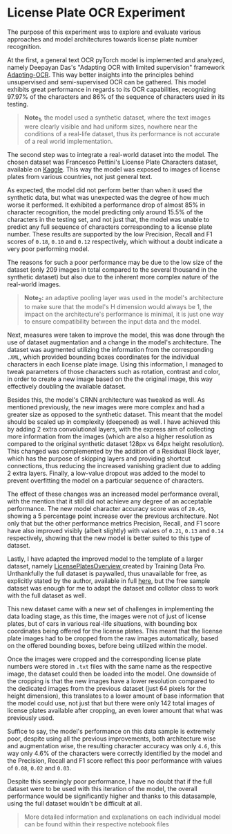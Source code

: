 # License Plate OCR Experiment

The purpose of this experiment was to explore and evaluate various approaches and model architectures towards license plate number recognition. 

At the first, a general text OCR pyTorch model is implemented and analyzed, namely Deepayan Das's "Adapting OCR with limited supervision" framework [Adapting-OCR](https://github.com/Deepayan137/Adapting-OCR). This way better insights into the principles behind unsupervised and semi-supervised OCR can be gathered. This model exhibits great performance in regards to its OCR capabilities, recognizing 97.97% of the characters and 86% of the sequence of characters used in its testing.
>**Note<sub>1</sub>**, the model used a synthetic dataset, where the text images were clearly visible and had uniform sizes, nowhere near the conditions of a real-life dataset, thus its performance is not accurate of a real world implementation.


The second step was to integrate a real-world dataset into the model. The chosen dataset was Francesco Pettini's License Plate Characters dataset, available on [Kaggle](https://www.kaggle.com/datasets/francescopettini/license-plate-characters-detection-ocr). This way the model was exposed to images of license plates from various countries, not just general text.

As expected, the model did not perform better than when it used the synthetic data, but what was unexpected was the degree of how much worse it performed. It exhibited a performance drop of almost 85% in character recognition, the model predicting only around 15.5% of the characters in the testing set, and not just that, the model was unable to predict any full sequence of characters corresponding to a license plate number. These results are supported by the low Precision, Recall and F1 scores of `0.18`, `0.10` and `0.12` respectively, which without a doubt indicate a very poor performing model.

The reasons for such a poor performance may be due to the low size of the dataset (only 209 images in total compared to the several thousand in the synthetic dataset) but also due to the inherent more complex nature of the real-world images.
>**Note<sub>2</sub>:** an adaptive pooling layer was used in the model's architecture to make sure that the model's H dimension would always be 1, the impact on the architecture's performance is minimal, it is just one way to ensure compatibility between the input data and the model.


Next, measures were taken to improve the model, this was done through the use of dataset augmentation and a change in the model's architecture.
The dataset was augmented utilizing the information from the corresponding `.XML`, which provided bounding boxes coordinates for the individual characters in each license plate image. Using this information, I managed to tweak parameters of those characters such as rotation, contrast and color, in order to create a new image based on the the original image, this way effectively doubling the available dataset.

Besides this, the model's CRNN architecture was tweaked as well. As mentioned previously, the new images were more complex and had a greater size as opposed to the synthetic dataset. This meant that the model should be scaled up in complexity (deepened) as well. I have achieved this by adding 2 extra convolutional layers, with the express aim of collecting more information from the images (which are also a higher resolution as compared to the original synthetic dataset 128px vs 64px height resolution). This changed was complemented by the addition of a Residual Block layer, which has the purpose of skipping layers and providing shortcut connections, thus reducing the increased vanishing gradient due to adding 2 extra layers. Finally, a low-value dropout was added to the model to prevent overfitting the model on a particular sequence of characters.

The effect of these changes was an increased model performance overall, with the mention that it still did not achieve any degree of an acceptable performance. The new model character accuracy score was of `20.45`, showing a 5 percentage point increase over the previous architecture. Not only that but the other performance metrics Precision, Recall, and F1 score have also improved visibly (albeit slightly) with values of `0.21`, `0.13` and `0.14` respectively, showing that the new model is better suited to this type of dataset.


Lastly, I have adapted the improved model to the template of a larger dataset, namely [LicensePlatesOverview ](https://www.kaggle.com/code/trainingdatapro/licenseplatesoverview) created by Training Data Pro. Unthankfully the full dataset is paywalled, thus unavailable for free, as explicitly stated by the author, available in full [here](https://trainingdata.pro/data-market), but the free sample dataset was enough for me to adapt the dataset and collator class to work with the full dataset as well.

This new dataset came with a new set of challenges in implementing the data loading stage, as this time, the images were not of just of license plates, but of cars in various real-life situations, with bounding box coordinates being offered for the license plates. This meant that the license plate images had to be cropped from the raw images automatically, based on the offered bounding boxes, before being utilized within the model.

Once the images were cropped and the corresponding license plate numbers were stored in `.txt` files with the same name as the respective image, the dataset could then be loaded into the model. One downside of the cropping is that the new images have a lower resolution compared to the dedicated images from the previous dataset (just 64 pixels for the height dimension), this translates to a lower amount of base information that the model could use, not just that but there were only 142 total images of license plates available after cropping, an even lower amount that what was previously used.

Suffice to say, the model's performance on this data sample is extremely poor, despite using all the previous improvements, both architecture wise and augmentation wise, the resulting character accuracy was only `4.6`, this way only 4.6% of the characters were correctly identified by the model and the Precision, Recall and F1 score reflect this poor performance with values of `0.08`, `0.02` and `0.03`.

Despite this seemingly poor performance, I have no doubt that if the full dataset were to be used with this iteration of the model, the overall performance would be significantly higher and thanks to this datasample, using the full dataset wouldn't be difficult at all.


> More detailed information and explanations on each individual model can be found within their respective notebook files

